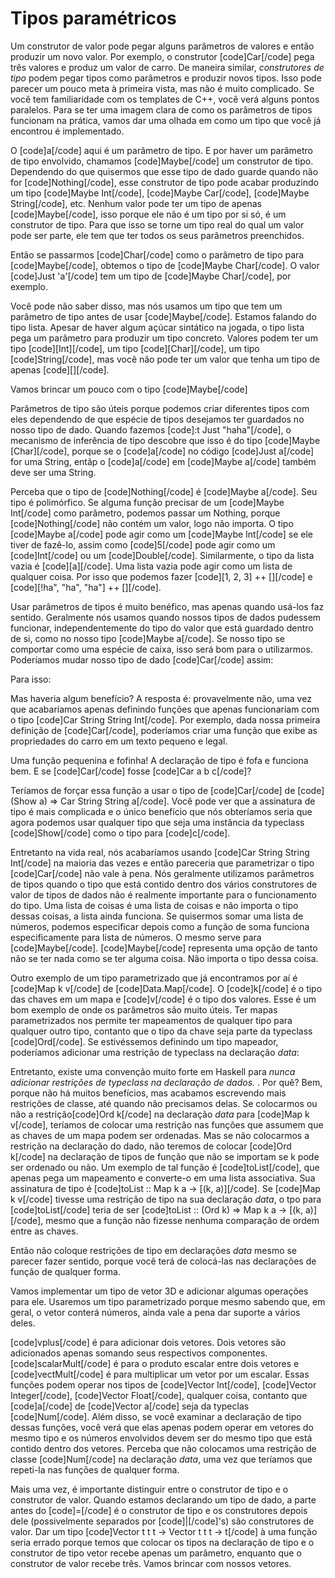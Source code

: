 Tipos paramétricos
==================

Um construtor de valor pode pegar alguns parâmetros de valores e então produzir um novo valor. Por exemplo, o construtor [code]Car[/code] pega três valores e produz um valor de carro. De maneira similar, <em> construtores de tipo</em> podem pegar tipos como parâmetros e produzir novos tipos. Isso pode parecer um pouco meta à primeira vista, mas não é muito complicado. Se você tem familiaridade com os templates de C++, você verá alguns pontos paralelos. Para se ter uma imagem clara de como os parâmetros de tipos funcionam na prática, vamos dar uma olhada em como um tipo que você já encontrou é implementado.


O [code]a[/code] aqui é um parâmetro de tipo. E por haver um parâmetro de tipo envolvido, chamamos [code]Maybe[/code] um construtor de tipo. Dependendo do que quisermos que esse tipo de dado guarde quando não for [code]Nothing[/code], esse construtor de tipo pode acabar produzindo um tipo [code]Maybe Int[/code], [code]Maybe Car[/code], [code]Maybe String[/code], etc. Nenhum valor pode ter um tipo de apenas [code]Maybe[/code], isso porque ele não é um tipo por si só, é um construtor de tipo. Para que isso se torne um tipo real do qual um valor pode ser parte, ele tem que ter todos os seus parâmetros preenchidos.


Então se passarmos [code]Char[/code] como o parâmetro de tipo para [code]Maybe[/code], obtemos o tipo de [code]Maybe Char[/code]. O valor [code]Just 'a'[/code] tem um tipo de [code]Maybe Char[/code], por exemplo.


Você pode não saber disso, mas nós usamos um tipo que tem um parâmetro de tipo antes de usar [code]Maybe[/code]. Estamos falando do tipo lista. Apesar de haver algum açúcar sintático na jogada, o tipo lista pega um parâmetro para produzir um tipo concreto. Valores podem ter um tipo [code][Int][/code], um tipo [code][Char][/code], um tipo [code]String[/code], mas você não pode ter um valor que tenha um tipo de apenas [code][][/code].


Vamos brincar um pouco com o tipo [code]Maybe[/code]


Parâmetros de tipo são úteis porque podemos criar diferentes tipos com eles dependendo de que espécie de tipos desejamos ter guardados no nosso tipo de dado. Quando fazemos [code]:t Just "haha"[/code], o mecanismo de inferência de tipo descobre que isso é do tipo [code]Maybe [Char][/code], porque se o [code]a[/code] no código [code]Just a[/code] for uma String, entãp o [code]a[/code] em [code]Maybe a[/code] também deve ser uma String.


Perceba que o tipo de [code]Nothing[/code] é [code]Maybe a[/code]. Seu tipo é polimórfico. Se alguma função precisar de um [code]Maybe Int[/code] como parâmetro, podemos passar um Nothing, porque [code]Nothing[/code] não contém um valor, logo não importa. O tipo [code]Maybe a[/code] pode agir como um [code]Maybe Int[/code] se ele tiver de fazê-lo, assim como [code]5[/code] pode agir como um [code]Int[/code] ou um [code]Double[/code]. Similarmente, o tipo da lista vazia é [code][a][/code]. Uma lista vazia pode agir como um lista de qualquer coisa. Por isso que podemos fazer [code][1, 2, 3] ++ [][/code] e [code][!ha", "ha", "ha"] ++ [][/code].


Usar parâmetros de tipos é muito benéfico, mas apenas quando usá-los faz sentido. Geralmente nós usamos quando nossos tipos de dados pudessem funcionar, independentemente do tipo do valor que está guardado dentro de si, como no nosso tipo [code]Maybe a[/code]. Se nosso tipo se comportar como uma espécie de caixa, isso será bom para o utilizarmos. Poderíamos mudar nosso tipo de dado [code]Car[/code] assim:


Para isso:


Mas haveria algum benefício? A resposta é: provavelmente não, uma vez que acabaríamos apenas definindo funções que apenas funcionariam com o tipo [code]Car String String Int[/code]. Por exemplo, dada nossa primeira definição de [code]Car[/code], poderíamos criar uma função que exibe as propriedades do carro em um texto pequeno e legal.



Uma função pequenina e fofinha! A declaração de tipo é fofa e funciona bem. E se [code]Car[/code] fosse [code]Car a b c[/code]?



Teríamos de forçar essa função a usar o tipo de [code]Car[/code] de [code](Show a) =&gt; Car String String a[/code]. Você pode ver que a assinatura de tipo é mais complicada e o único benefício que nós obteríamos seria que agora podemos usar qualquer tipo que seja uma instância da typeclass [code]Show[/code] como o tipo para [code]c[/code].



Entretanto na vida real, nós acabaríamos usando [code]Car String String Int[/code] na maioria das vezes e então pareceria que parametrizar o tipo [code]Car[/code] não vale à pena. Nós geralmente utilizamos parâmetros de tipos quando o tipo que está contido dentro dos vários construtores de valor de tipos de dados não é realmente importante para o funcionamento do tipo. Uma lista de coisas é uma lista de coisas e não importa o tipo dessas coisas, a lista ainda funciona. Se quisermos somar uma lista de números, podemos especificar depois como a função de soma funciona especificamente para lista de números. O mesmo serve para [code]Maybe[/code]. [code]Maybe[/code] representa uma opção de tanto não se ter nada como se ter alguma coisa. Não importa o tipo dessa coisa.


Outro exemplo de um tipo parametrizado que já encontramos por aí é [code]Map k v[/code] de [code]Data.Map[/code]. O [code]k[/code] é o tipo das chaves em um mapa e [code]v[/code] é o tipo dos valores. Esse é um bom exemplo de onde os parâmetros são muito úteis. Ter mapas parametrizados nos permite ter mapeamentos de qualquer tipo para qualquer outro tipo, contanto que o tipo da chave seja parte da typeclass [code]Ord[/code]. Se estivéssemos definindo um tipo mapeador, poderíamos adicionar uma restrição de typeclass na declaração <i>data</i>:



Entretanto, existe uma convenção muito forte em Haskell para <em>nunca adicionar restrições de typeclass na declaração de dados. </em>. Por quê? Bem, porque não há muitos benefícios, mas acabamos escrevendo mais restrições de classe, até quando não precisamos delas. Se colocarmos ou não a restrição[code]Ord k[/code] na declaração <i>data</i> para [code]Map k v[/code], teríamos de colocar uma restrição nas funções que assumem que as chaves de um mapa podem ser ordenadas. Mas se não colocarmos a restrição na declaração do dado, não teremos de colocar [code]Ord k[/code] na declaração de tipos de função que não se importam se k pode ser ordenado ou não. Um exemplo de tal função é [code]toList[/code], que apenas pega um mapeamento e converte-o em uma lista associativa. Sua assinatura de tipo é [code]toList :: Map k a -&gt; [(k, a)][/code]. Se [code]Map k v[/code] tivesse uma restrição de tipo na sua declaração <i>data</i>, o tpo para [code]toList[/code] teria de ser [code]toList :: (Ord k) =&gt; Map k a -&gt; [(k, a)][/code], mesmo que a função não fizesse nenhuma comparação de ordem entre as chaves.

Então não coloque restrições de tipo em declarações <i>data</i> mesmo se parecer fazer sentido, porque você terá de colocá-las nas declarações de função de qualquer forma.

Vamos implementar um tipo de vetor 3D e adicionar algumas operações para ele. Usaremos um tipo parametrizado porque mesmo sabendo que, em geral, o vetor conterá números, ainda vale a pena dar suporte a vários deles.



[code]vplus[/code] é para adicionar dois vetores. Dois vetores são adicionados apenas somando seus respectivos componentes.[code]scalarMult[/code] é para o produto escalar entre dois vetores e [code]vectMult[/code] é para multiplicar um vetor por um escalar. Essas funções podem operar nos tipos de [code]Vector Int[/code], [code]Vector Integer[/code], [code]Vector Float[/code], qualquer coisa, contanto que [code]a[/code] de [code]Vector a[/code] seja da typeclas [code]Num[/code]. Além disso, se você examinar a declaração de tipo dessas funções, você verá que elas apenas podem operar em vetores do mesmo tipo e os números envolvidos devem ser do mesmo tipo que está contido dentro dos vetores. Perceba que não colocamos uma restrição de classe [code]Num[/code] na declaração <i>data</i>, uma vez que teríamos que repeti-la nas funções de qualquer forma.

Mais uma vez, é importante distinguir entre o construtor de tipo e o construtor de valor. Quando estamos declarando um tipo de dado, a parte antes do [code]=[/code] é o construtor de tipo e os construtores depois dele (possivelmente separados por [code]|[/code]'s) são construtores de valor. Dar um tipo [code]Vector t t t -&gt; Vector t t t -&gt; t[/code] à uma função seria errado porque temos que colocar os tipos na declaração de tipo e o construtor de tipo vetor recebe apenas um parâmetro, enquanto que o construtor de valor recebe três. Vamos brincar com nossos vetores.
